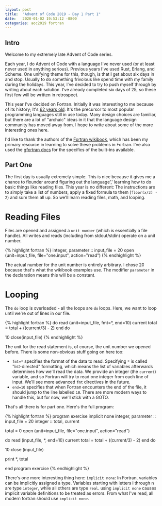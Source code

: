 ```yaml
---
layout: post
title:  "Advent of Code 2019 - Day 1 Part 1"
date:   2020-01-02 19:53:12 -0800
categories: aoc2019 fortran
---
```

Intro
-----

Welcome to my extremely late Advent of Code series.

Each year, I do Advent of Code with a language I've never used (or at least never used in anything serious). Previous years I've used Rust, Erlang, and Scheme. One unifying theme for this, though, is that I get about six days in and stop. Usually to do something frivolous like spend time with my family during the holidays. This year, I've decided to try to push myself through by writing about each solution. I've already completed six days of 25, so these first few will be written in retrospect.

This year I've decided on Fortran. Initially it was interesting to me because of its history; It's [62 years old][fortran-wikipedia]. It's the precursor to most popular programming languages still in use today. Many design choices are familiar, but there are a lot of "archaic" ideas in it that the language design community has moved away from. I hope to write about some of the more interesting ones here. 

I'd like to thank the authors of the [Fortran wikibook][fortran-wikibook], which has been my primary resource in learning to solve these problems in Fortran. I've also used the [gfortran docs][gfortran-docs] for the specifics of the built-ins available.

Part One
--------

The first day is usually extremely simple. This is nice because it gives me a chance to flounder around figuring out the language',' learning how to do basic things like reading files. This year is no different: The instructions are to simply take a list of numbers, apply a fixed formula to them (`floor(x/3) - 2`) and sum them all up. So we'll learn reading files, math, and looping.


Reading Files
=============

Files are opened and assigned a `unit number` (which is essentially a file handle). All writes and reads (including from stdout/stdin) operate on a unit number.

{% highlight fortran %}
integer, parameter :: input_file = 20
open (unit=input_file, file="one.input", action="read")
{% endhighlight %}

The actual number for the unit number is entirely arbitrary. I chose 20 because that's what the wikibook examples use. The modifier `parameter` in the declaration means this will be a constant.

Looping
=======

The `do` loop is overloaded - all the loops are `do` loops. Here, we want to loop until we're out of lines in our file.

{% highlight fortran %}
do
  read (unit=input_file, fmt=*, end=10) current
  total = total + ((current/3) - 2)
end do

10 close(input_file)
{% endhighlight %}

The unit for the read statement is, of course, the unit number we opened before. There is some non-obvious stuff going on here too:

- `fmt=*` specifies the format of the data to read. Specifying `*` is called "list-directed" formatting, which means the list of variables afterwards determines how we'll read the data. We provide an integer (the `current`) variable, and so Fortran will try to read one integer from each line of input. We'll see more advanced `fmt` directives in the future.
- `end=10` specifies that when Fortran encounters the end of the file, it should jump to the line labelled `10`. There are more modern ways to handle this, but for now, we'll stick with a GOTO.

That's all there is for part one. Here's the full program:

{% highlight fortran %}
program exercise
  implicit none
  integer, parameter :: input_file = 20
  integer :: total, current

  total = 0
  open (unit=input_file, file="one.input", action="read")

  do
    read (input_file, *, end=10) current
    total = total + ((current/3) - 2)
  end do

10 close (input_file)

  print *, total

end program exercise
{% endhighlight %}


There's one more interesting thing here: `implicit none`: In Fortran, variables can be implicitly assigned a type. Variables starting with letters i through n are type `integer`, while all others are type `real`. using `implicit none` causes implicit variable definitions to be treated as errors. From what I've read, all modern fortran should use `implicit none`.

[fortran-wikipedia]: https://en.wikipedia.org/wiki/Fortran
[fortran-wikibook]: https://en.wikibooks.org/wiki/Fortran
[gfortran-docs]: https://gcc.gnu.org/onlinedocs/gfortran/Intrinsic-Procedures.html
